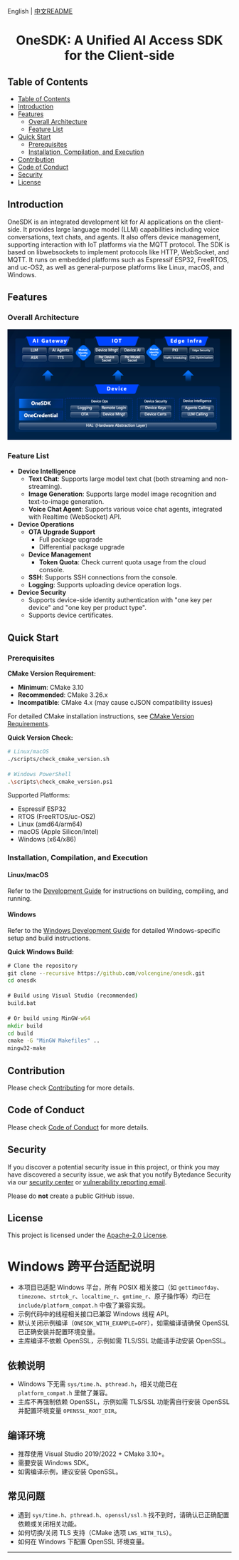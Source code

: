 English | [中文README](README.zh_CN.md)

<h1 align="center">OneSDK: A Unified AI Access SDK for the Client-side</h1>

## Table of Contents

- [Table of Contents](#table-of-contents)
- [Introduction](#introduction)
- [Features](#features)
  - [Overall Architecture](#overall-architecture)
  - [Feature List](#feature-list)
- [Quick Start](#quick-start)
  - [Prerequisites](#prerequisites)
  - [Installation, Compilation, and Execution](#installation-compilation-and-execution)
- [Contribution](#contribution)
- [Code of Conduct](#code-of-conduct)
- [Security](#security)
- [License](#license)

## Introduction

OneSDK is an integrated development kit for AI applications on the client-side. It provides large language model (LLM) capabilities including voice conversations, text chats, and agents. It also offers device management, supporting interaction with IoT platforms via the MQTT protocol. The SDK is based on libwebsockets to implement protocols like HTTP, WebSocket, and MQTT. It runs on embedded platforms such as Espressif ESP32, FreeRTOS, and uc-OS2, as well as general-purpose platforms like Linux, macOS, and Windows.

## Features

### Overall Architecture
![alt text](images/functions.png)

### Feature List
- **Device Intelligence**
  - **Text Chat**: Supports large model text chat (both streaming and non-streaming).
  - **Image Generation**: Supports large model image recognition and text-to-image generation.
  - **Voice Chat Agent**: Supports various voice chat agents, integrated with Realtime (WebSocket) API.
- **Device Operations**
  - **OTA Upgrade Support**
    - Full package upgrade
    - Differential package upgrade
  - **Device Management**
    - **Token Quota**: Check current quota usage from the cloud console.
  - **SSH**: Supports SSH connections from the console.
  - **Logging**: Supports uploading device operation logs.
- **Device Security**
  - Supports device-side identity authentication with "one key per device" and "one key per product type".
  - Supports device certificates.

## Quick Start

### Prerequisites

**CMake Version Requirement:**
- **Minimum**: CMake 3.10
- **Recommended**: CMake 3.26.x
- **Incompatible**: CMake 4.x (may cause cJSON compatibility issues)

For detailed CMake installation instructions, see [CMake Version Requirements](docs/cmake_version_requirements.md).

**Quick Version Check:**
```bash
# Linux/macOS
./scripts/check_cmake_version.sh

# Windows PowerShell
.\scripts\check_cmake_version.ps1
```

Supported Platforms:
- Espressif ESP32
- RTOS (FreeRTOS/uc-OS2)
- Linux (amd64/arm64)
- macOS (Apple Silicon/Intel)
- Windows (x64/x86)

### Installation, Compilation, and Execution

#### Linux/macOS
Refer to the [Development Guide](docs/develop.md) for instructions on building, compiling, and running.

#### Windows
Refer to the [Windows Development Guide](docs/develop_windows.md) for detailed Windows-specific setup and build instructions.

**Quick Windows Build:**
```cmd
# Clone the repository
git clone --recursive https://github.com/volcengine/onesdk.git
cd onesdk

# Build using Visual Studio (recommended)
build.bat

# Or build using MinGW-w64
mkdir build
cd build
cmake -G "MinGW Makefiles" ..
mingw32-make
```

## Contribution

Please check [Contributing](CONTRIBUTING.md) for more details.

## Code of Conduct

Please check [Code of Conduct](CODE_OF_CONDUCT.md) for more details.

## Security

If you discover a potential security issue in this project, or think you may
have discovered a security issue, we ask that you notify Bytedance Security via our [security center](https://security.bytedance.com/src) or [vulnerability reporting email](sec@bytedance.com).

Please do **not** create a public GitHub issue.

## License

This project is licensed under the [Apache-2.0 License](LICENSE.txt).

# Windows 跨平台适配说明

- 本项目已适配 Windows 平台，所有 POSIX 相关接口（如 `gettimeofday`、`timezone`、`strtok_r`、`localtime_r`、`gmtime_r`、原子操作等）均已在 `include/platform_compat.h` 中做了兼容实现。
- 示例代码中的线程相关接口已兼容 Windows 线程 API。
- 默认关闭示例编译（`ONESDK_WITH_EXAMPLE=OFF`），如需编译请确保 OpenSSL 已正确安装并配置环境变量。
- 主库编译不依赖 OpenSSL，示例如需 TLS/SSL 功能请手动安装 OpenSSL。

## 依赖说明
- Windows 下无需 `sys/time.h`、`pthread.h`，相关功能已在 `platform_compat.h` 里做了兼容。
- 主库不再强制依赖 OpenSSL，示例如需 TLS/SSL 功能需自行安装 OpenSSL 并配置环境变量 `OPENSSL_ROOT_DIR`。

## 编译环境
- 推荐使用 Visual Studio 2019/2022 + CMake 3.10+。
- 需要安装 Windows SDK。
- 如需编译示例，建议安装 OpenSSL。

## 常见问题
- 遇到 `sys/time.h`、`pthread.h`、`openssl/ssl.h` 找不到时，请确认已正确配置依赖或关闭相关功能。
- 如何切换/关闭 TLS 支持（CMake 选项 `LWS_WITH_TLS`）。
- 如何在 Windows 下配置 OpenSSL 环境变量。

---